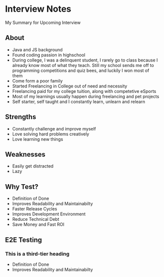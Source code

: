 # Interview Notes

My Summary for Upcoming Interview

## About

- Java and JS background
- Found coding passion in highschool
- During college, I was a delinquent student, I rarely go to class because I already know most of what they teach. Still my school sends me off to programming competitions and quiz bees, and luckily I won most of them
- Come form a poor family
- Started Freelancing in College out of need and necessity
- Freelancing paid for my college tuition, along with competetive eSports
- Most of my learnings usually happen during freelancing and pet projects
- Self starter, self taught and I constantly learn, unlearn and relearn

## Strengths

- Constantly challenge and improve myself
- Love solving hard problems creatively
- Love learning new things

## Weaknesses

- Easily get distracted
- Lazy

## Why Test?

- Definition of Done
- Improves Readability and Maintainabilty
- Faster Release Cycles
- Improves Development Environment
- Reduce Technical Debt
- Save Money and Fast ROI

## E2E Testing

   ### This is a third-tier heading

   - Definition of Done
   - Improves Readability and Maintainabilty